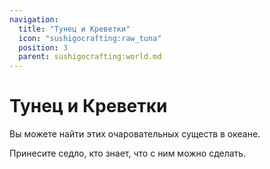 ```yaml
---
navigation:
  title: "Тунец и Креветки"
  icon: "sushigocrafting:raw_tuna"
  position: 3
  parent: sushigocrafting:world.md
---
```


# Тунец и Креветки

Вы можете найти этих очаровательных существ в океане. 

Принесите седло, кто знает, что с ним можно сделать.

